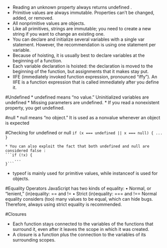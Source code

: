 * Reading an unknown property always returns undefined .
* Primitive values are always immutable. Properties can’t be changed, added, or removed.
* All nonprimitive values are objects.
* Like all primitives, strings are immutable; you need to create a new string if you want to change an existing one.
* You can declare and initialize several variables with a single var statement. However, the recommendation is using one statement per variable.
* Because of hoisting, it is usually best to declare variables at the beginning of a function.
* Each variable declaration is hoisted: the declaration is moved to the beginning of the function, but assignments that it makes stay put.
* IIFE (immediately invoked function expression, pronounced “iffy”). An IIFE is a function expression that is called immediately after you define it.

#Undefined
	* undefined means “no value.” Uninitialized variables are undefined
	* Missing parameters are undefined.
	* If you read a nonexistent property, you get undefined.

#null
	* null means “no object.” It is used as a nonvalue whenever an object is expected

#Checking for undefined or null
	```if (x === undefined || x === null) {
		...
	}```

	* You can also exploit the fact that both undefined and null are considered false :
	```if (!x) {
		...
	}```

* typeof is mainly used for primitive values, while instanceof is used for objects.

#Equality Operators
JavaScript has two kinds of equality:
• Normal, or “lenient,” (in)equality: == and !=
• Strict (in)equality: === and !==
Normal equality considers (too) many values to be equal, which can hide bugs. Therefore, always using strict equality is recommended.

#Closures
* Each function stays connected to the variables of the functions that surround it, even after it leaves the scope in which it was created.
* A closure is a function plus the connection to the variables of its surrounding scopes.


